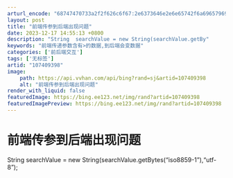 ```yaml
---
arturl_encode: "68747470733a2f2f626c6f67:2e6373646e2e6e65742f6a6965796967657765697869616f2f:61727469636c652f64657461696c732f313037343039333938"
layout: post
title: "前端传参到后端出现问题"
date: 2023-12-17 14:55:13 +0800
description: "String  searchValue = new String(searchValue.getBy"
keywords: "前端传递参数含有>的数据,到后端会变数据"
categories: ['前后端交互']
tags: ['无标签']
artid: "107409398"
image:
    path: https://api.vvhan.com/api/bing?rand=sj&artid=107409398
    alt: "前端传参到后端出现问题"
render_with_liquid: false
featuredImage: https://bing.ee123.net/img/rand?artid=107409398
featuredImagePreview: https://bing.ee123.net/img/rand?artid=107409398
---
```


# 前端传参到后端出现问题

String searchValue = new String(searchValue.getBytes(“iso8859-1”),“utf-8”);
